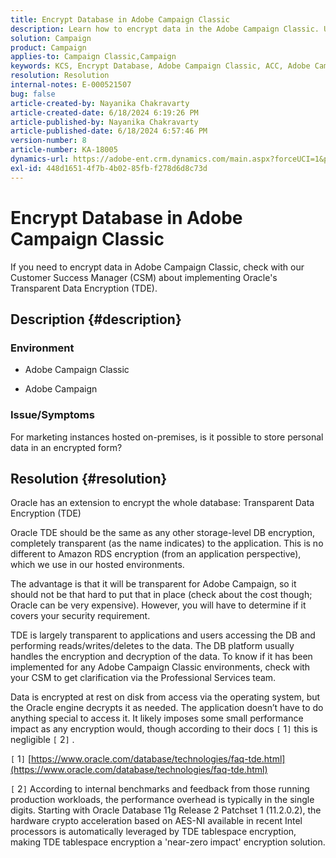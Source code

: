 ```yaml
---
title: Encrypt Database in Adobe Campaign Classic
description: Learn how to encrypt data in the Adobe Campaign Classic. Use Oracle's Transparent Data Encryption (TDE).
solution: Campaign
product: Campaign
applies-to: Campaign Classic,Campaign
keywords: KCS, Encrypt Database, Adobe Campaign Classic, ACC, Adobe Campaign, FAQ, Oracle, Oracle TDE
resolution: Resolution
internal-notes: E-000521507
bug: false
article-created-by: Nayanika Chakravarty
article-created-date: 6/18/2024 6:19:26 PM
article-published-by: Nayanika Chakravarty
article-published-date: 6/18/2024 6:57:46 PM
version-number: 8
article-number: KA-18005
dynamics-url: https://adobe-ent.crm.dynamics.com/main.aspx?forceUCI=1&pagetype=entityrecord&etn=knowledgearticle&id=fe42b346-9f2d-ef11-840a-000d3a5b439f
exl-id: 448d1651-4f7b-4b02-85fb-f278d6d8c73d
---
```

# Encrypt Database in Adobe Campaign Classic


If you need to encrypt data in Adobe Campaign Classic, check with our Customer Success Manager (CSM) about implementing Oracle's Transparent Data Encryption (TDE).

## Description {#description}


### <b>Environment</b>

- Adobe Campaign Classic


- Adobe Campaign




### <b>Issue/Symptoms</b>

For marketing instances hosted on-premises, is it possible to store personal data in an encrypted form?


## Resolution {#resolution}


Oracle has an extension to encrypt the whole database: Transparent Data Encryption (TDE)

Oracle TDE should be the same as any other storage-level DB encryption, completely transparent (as the name indicates) to the application. This is no different to Amazon RDS encryption (from an application perspective), which we use in our hosted environments.

The advantage is that it will be transparent for Adobe Campaign, so it should not be that hard to put that in place (check about the cost though; Oracle can be very expensive). However, you will have to determine if it covers your security requirement.

TDE is largely transparent to applications and users accessing the DB and performing reads/writes/deletes to the data. The DB platform usually handles the encryption and decryption of the data. To know if it has been implemented for any Adobe Campaign Classic environments, check with your CSM to get clarification via the Professional Services team.

Data is encrypted at rest on disk from access via the operating system, but the Oracle engine decrypts it as needed. The application doesn’t have to do anything special to access it. It likely imposes some small performance impact as any encryption would, though according to their docs `[` 1`]`  this is negligible `[` 2`]` .

`[` 1`]`  [https://www.oracle.com/database/technologies/faq-tde.html](https://www.oracle.com/database/technologies/faq-tde.html)

`[` 2`]`  According to internal benchmarks and feedback from those running production workloads, the performance overhead is typically in the single digits. Starting with Oracle Database 11g Release 2 Patchset 1 (11.2.0.2), the hardware crypto acceleration based on AES-NI available in recent Intel processors is automatically leveraged by TDE tablespace encryption, making TDE tablespace encryption a 'near-zero impact' encryption solution.
